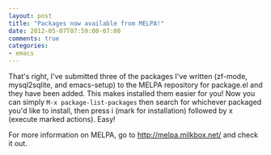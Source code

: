 ```yaml
---
layout: post
title: "Packages now available from MELPA!"
date: 2012-05-07T07:59:00-07:00
comments: true
categories:
- emacs
---
```

That's right, I've submitted three of the packages I've written (zf-mode, mysql2sqlite, and emacs-setup) to the MELPA repository for package.el and they have been added. This makes installed them easier for you! Now you can simply `M-x package-list-packages` then search for whichever packaged you'd like to install, then press i (mark for installation) followed by x (execute marked actions). Easy!

For more information on MELPA, go to http://melpa.milkbox.net/ and check it out.
